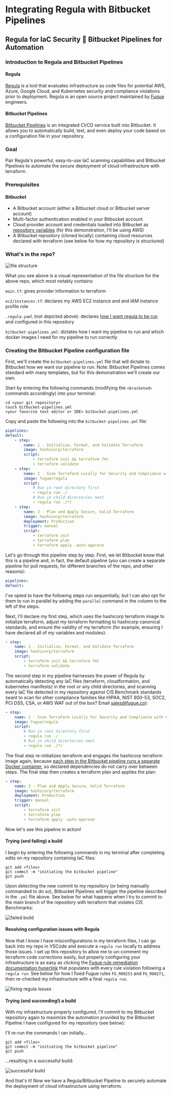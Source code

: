 # Integrating Regula with Bitbucket Pipelines
## Regula for IaC Security :handshake: Bitbucket Pipelines for Automation
### Introduction to Regula and Bitbucket Pipelines

#### Regula
[Regula](https://regula.dev/index.html) is a tool that evaluates infrastructure as code files for potential AWS, Azure, Google Cloud, and Kubernetes security and compliance violations prior to deployment.
Regula is an open source project maintained by [Fugue](https://www.fugue.co/) engineers.

#### Bitbucket Pipelines
[Bitbucket Pipelines](https://Bitbucket.org/product/features/pipelines) is an integrated CI/CD service built into Bitbucket. It allows you to automatically build, test, and even deploy your code based on a configuration file in your repository.

### Goal
Pair Regula's powerful, easy-to-use IaC scanning capabilities and Bitbucket Pipelines to automate the *secure* deployment of cloud infrastructure with terraform.

### Prerequisites
#### Bitbucket
- A Bitbucket account (either a Bitbucket cloud or Bitbucket server account)
- Multi-factor authentication enabled in your Bitbucket account
- Cloud provider account and credentials loaded into Bitbucket as [repository variables](https://support.atlassian.com/bitbucket-cloud/docs/variables-and-secrets/) (for this demonstration, I'll be using AWS)
- A Bitbucket repository (cloned locally) containing cloud resources declared with terraform (see below for how my repository is structured)

### What's in the repo?
![file structure](/img/tree.png "file structure")

What you see above is a visual representation of the file structure for the above repo, which most notably contains:

`main.tf`: gives provider information to terraform   

`ec2/instances.tf`: declares my AWS EC2 instance and and IAM instance profile role   

`.regula.yaml` (not depicted above): declares [how I want regula to be run](https://regula.dev/usage.html#init) and configured in this repository   

`bitbucket-pipelines.yml`: dictates how I want my pipeline to run and which docker images I need for my pipeline to run correctly   

### Creating the Bitbucket Pipeline configuration file

First, we'll create the `bitbucket-pipelines.yml` file that will dictate to Bitbucket how we want our pipeline to run. Note: Bitbucket Pipelines comes standard with many templates, but for this demonstration we'll create our own.   

Start by entering the following commands (modifying the `<bracketed>` commands accordingly) into your terminal:
   
```
cd <your git repository>
touch bitbucket-pipelines.yml
<your favorite text editor or IDE> bitbucket-pipelines.yml
```

Copy and paste the following into the `bitbucket-pipelines.yml` file:

```yaml
pipelines:
default:
	- step:
		name: 1 - Initialize, Format, and Validate Terraform
		image: hashicorp/terraform
		script:
			- terraform init && terraform fmt
			- terraform validate
	- step:
		name: 2 - Scan Terraform Locally for Security and Compliance with CIS Benchmarks
		image: fugue/regula
		script:
			# Run in root directory first
			- regula run ./
			# Run in child directories next
			- regula run ./*/
	- step:
		name: 3 - Plan and Apply Secure, Valid Terraform
		image: hashicorp/terraform
		deployment: Production
		trigger: manual
		script:
			- terraform init
			- terraform plan
			- terraform apply -auto-approve
```

Let's go through this pipeline step by step. First, we let Bitbucket know that this is a pipeline and, in fact, the default pipeline (you can create a separate pipeline for pull requests, for different branches of the repo, and other reasons):

```yaml
pipelines:
default:
```

I've opted to have the following steps run sequentially, but I can also opt for them to run in parallel by adding the `parallel` command in the column to the left of the steps.   

Next, I'll declare my first step, which uses the hashicorp terraform image to initialize terraform, adjust my terraform formatting to hashicorp canonical standards, and ensure the validity of my terraform (for example, ensuring I have declared all of my variables and modules):

```yaml
- step:
	name: 1 - Initialize, Format, and Validate Terraform
	image: hashicorp/terraform
	script:
		- terraform init && terraform fmt
		- terraform validate
```

The second step in my pipeline harnesses the power of Regula by automatically detecting any IaC files (terraform, cloudformation, and kubernetes manifests) in the root or any child directories, and scanning every IaC file detected in my repository against CIS Benchmark standards (want to scan for other compliance families like HIPAA, NIST 800-53, SOC2, PCI DSS, CSA, or AWS WAF out of the box? Email sales@fugue.co):

```yaml
- step:
	name: 2 - Scan Terraform Locally for Security and Compliance with CIS Benchmarks
	image: fugue/regula
	script:
		# Run in root directory first
		- regula run ./
		# Run in child directories next
		- regula run ./*/
```

The final step re-initializes terraform and engages the hashicorp terraform image again, because [each step in the Bitbucket pipeline runs a separate Docker container](https://support.atlassian.com/bitbucket-cloud/docs/configure-bitbucket-pipelinesyml/), so declared dependencies do not carry over between steps. The final step then creates a terraform plan and applies the plan:

```yaml
- step:
	name: 3 - Plan and Apply Secure, Valid Terraform
	image: hashicorp/terraform
	deployment: Production
	trigger: manual
	script:
		- terraform init
		- terraform plan
		- terraform apply -auto-approve
```

Now let's see this pipeline in action!

#### Trying (and failing) a build
I begin by entering the following commands in my terminal after completing edits on my repository containing IaC files:

```
git add <files>
git commit -m "initiating the bitbucket pipeline"
git push
```

Upon detecting the new commit to my repository (or being manually commanded to do so), Bitbucket Pipelines will trigger the pipeline described in the `.yml` file above. See below for what happens when I try to commit to the main branch of the repository with terraform that violates CIS Benchmarks:

![failed build](/img/failed_build.gif "failed build")

#### Resolving configuration issues with Regula

Now that I know I have misconfigurations in my terraform files, I can go back into my repo in VSCode and execute a `regula run` locally to address those issues.
I set up this repository to allow me to un-comment my terraform code corrections easily, but properly configuring your infrastructure is as easy as clicking the [Fugue rule remediation documentation hyperlink](https://docs.fugue.co/remediation.html) that populates with every rule violation following a `regula run`.
See below for how I fixed Fugue rules `FG_R00253` and `FG_R00271`, then re-checked my infrastructure with a final `regula run`.

![fixing regula issues](/img/fixing_issues.gif "fixing issues")

#### Trying (and succeeding!) a build

With my infrastructure properly configured, I'll commit to my Bitbucket repository again to maximize the automation provided by the Bitbucket Pipeline I have configured for my repository (see below):

I'll re-run the commands I ran initially...
```
git add <files>
git commit -m "initiating the bitbucket pipeline"
git push
```
...resulting in a successful build:

![successful build](/img/successful_build.gif "successful build")

And that's it! Now we have a Regula/Bitbucket Pipeline to securely automate the deployment of cloud infrastructure using terraform.
